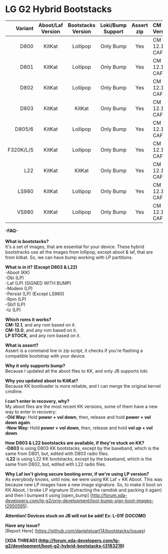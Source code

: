 LG G2 Hybrid Bootstacks
========================

Variant   | Aboot/Laf Version | Bootstacks Version | Loki/Bump Support | Assert zip | CM Version
---------:|:-----------------:|:------------------:|:-----------------:|:----------:|:------------
D800      | KitKat 	          | Lollipop           | Only Bump		     | Yes  	    | CM 12.1 CAF
D801      | KitKat   	        | Lollipop           | Only Bump		     | Yes  	    | CM 12.1 CAF
D802      | KitKat	   	      | Lollipop           | Only Bump 		  	 | Yes 		    | CM 12.1 CAF
D803      | KitKat	   	      | KitKat             | Only Bump 		 	   | Yes 		    | CM 12.1 CAF
D805/6    | KitKat	   	      | Lollipop           | Only Bump 		 	   | Yes 		    | CM 12.1 CAF
F320K/L/S | KitKat     	      | Lollipop           | Only Bump		   	 | Yes  	    | CM 12.1 CAF
L22       | KitKat  	   	    | KitKat             | Only Bump		   	 | Yes		    | CM 12.1 CAF
LS980     | KitKat  	   	    | Lollipop           | Only Bump		   	 | Yes		    | CM 12.1 CAF
VS980     | KitKat 	   	      | Lollipop           | Only Bump		   	 | Yes 		    | CM 12.1 CAF

<b>-FAQ-</b> <br/> <br/>
<b>What is bootstacks?</b>  <br/>
It's a set of images, that are essential for your device. These hybrid bootstracks use all the images from lollipop, except aboot & laf, that are from kitkat. So, we can have bump working with LP partitions.

<b>What is in it? (Except D803 & L22)</b><br/>
-Aboot (KK)<br/>
-Dbi (LP)<br/>
-Laf (LP) (SIGNED WITH BUMP)<br/>
-Modem (LP)<br/>
-Persist (LP) (Except LS980)<br/>
-Rpm (LP)<br/>
-Sbl1  (LP)<br/>
-tz (LP)<br/>

<b>Which roms it works?</b> <br/>
<b>CM-12.1</b>, and any rom based on it.<br/>
<b>CM-13.0</b>, and any rom based on it.<br/>
<b>LP STOCK</b>, and any rom based on it.<br/>

<b>What is assert?</b> <br/>
Assert is a command line in zip script, it checks if you're flashing a compatible bootstrap with your device.

<b>Why it only supports bump?</b> <br/>
Because I updated all the aboot files to KK, and only JB supports loki.

<b>Why you updated aboot to KitKat?</b> <br/>
Because KK bootloader is more reliable, and I can merge the original kernel cmdline.

<b>I can't enter in recovery, why?</b> <br/>
My aboot files are the most recent KK versions, some of them have a new way to enter in recovery:<br/>
<b>-Old Way:</b> Hold <b>power + vol down</b>, then, release and hold <b>power + vol down again</b>.<br/>
<b>-New Way:</b> Hold <b>power + vol down</b>, then, release and hold <b>vol up + vol down</b>.

<b>How D803 & L22 bootstacks are available, if they're stuck on KK?</b> <br/>
<b>-D803</b> is using D803 KK bootstacks, except by the baseband, which is the same from D801, but, edited with D803 radio files.<br/>
<b>-L22</b> is using L22 KK bootstacks, except by the baseband, which is the same from D802, but, edited with L22 radio files.

<b>Why Laf isn't giving secure booting error, if we're using LP version?</b> <br/>
As everybody knows, until now, we were using KK Laf + KK Aboot. This was because new LP images have a new image signature. So, to make it boot on KK Aboot, I broke LP signature (Extracting the ramdisk and packing it again) and then I bumped it using [open_bump] (http://forum.xda-developers.com/lg-g2/orig-development/tool-bump-sign-boot-images-t2950595).

<b>Attention! Devices stuck on JB will not be add! Ex: L-01F DOCOMO</b>

<b>Have any issue?</b> <br/>
[Report Here] (https://github.com/danielstuart14/bootstacks/issues)

<b>[XDA THREAD] (http://forum.xda-developers.com/lg-g2/development/boot-g2-hybrid-bootstacks-t3183219)</b>

